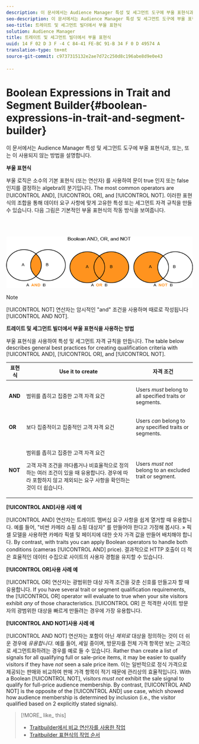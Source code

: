 ```yaml
---
description: 이 문서에서는 Audience Manager 특성 및 세그먼트 도구에 부울 표현식과, 또는, 또는 이 사용되지 않는 방법을 설명합니다.
seo-description: 이 문서에서는 Audience Manager 특성 및 세그먼트 도구에 부울 표현식과, 또는, 또는 이 사용되지 않는 방법을 설명합니다.
seo-title: 트레이트 및 세그먼트 빌더에서 부울 표현식
solution: Audience Manager
title: 트레이트 및 세그먼트 빌더에서 부울 표현식
uuid: 14 F 02 D 3 F -4 C 84-41 FE-BC 91-B 34 F 0 D 49574 A
translation-type: tm+mt
source-git-commit: c9737315132e2ae7d72c250d8c196abe8d9e0e43

---
```



# Boolean Expressions in Trait and Segment Builder{#boolean-expressions-in-trait-and-segment-builder}

이 문서에서는 Audience Manager 특성 및 세그먼트 도구에 부울 표현식과, 또는, 또는 이 사용되지 않는 방법을 설명합니다.

<!-- 

c_tb_boolean.xml

 -->

**부울 표현식**

부울 로직은 소수의 기본 표현식 (또는 연산자) 를 사용하여 문이 true 인지 또는 false 인지를 결정하는 algebra의 분기입니다. The most common operators are [!UICONTROL AND], [!UICONTROL OR], and [!UICONTROL NOT]. 이러한 표현식의 조합을 통해 데이터 요구 사항에 맞게 고유한 특성 또는 세그먼트 자격 규칙을 만들 수 있습니다. 다음 그림은 기본적인 부울 표현식의 작동 방식을 보여줍니다.

<br> 

![](assets/BooleanOverview_small.png)

>[!NOTE]
>
>[!UICONTROL NOT] 연산자는 암시적인 &quot;and&quot; 조건을 사용하며 때로로 작성됩니다 [!UICONTROL AND NOT].

**트레이트 및 세그먼트 빌더에서 부울 표현식을 사용하는 방법**

부울 표현식을 사용하여 특성 및 세그먼트 자격 규칙을 만듭니다. The table below describes general best practices for creating qualification criteria with [!UICONTROL AND], [!UICONTROL OR], and [!UICONTROL NOT].

<table id="table_C762872C98F54C4A86A2F1C840A86657"> 
 <thead> 
  <tr> 
   <th colname="col1" class="entry"> 표현식 </th> 
   <th colname="col2" class="entry"> Use it to create </th> 
   <th colname="col3" class="entry"> 자격 조건 </th> 
  </tr>
 </thead>
 <tbody> 
  <tr> 
   <td colname="col1"> <p><b><span class="wintitle"> AND</span></b> </p> </td> 
   <td colname="col2"> <p>범위를 좁히고 집중한 고객 자격 요건 </p> </td> 
   <td colname="col3"> <p>Users <i>must</i> belong to all specified traits or segments. </p> </td> 
  </tr> 
  <tr> 
   <td colname="col1"> <p><b><span class="wintitle"> OR</span></b> </p> </td> 
   <td colname="col2"> <p>보다 집중적이고 집중적인 고객 자격 요건 </p> </td> 
   <td colname="col3"> <p>Users <i>can</i> belong to any specified traits or segments. </p> </td> 
  </tr> 
  <tr> 
   <td colname="col1"> <p><b><span class="wintitle"> NOT</span></b> </p> </td> 
   <td colname="col2"> <p>범위를 좁히고 집중한 고객 자격 요건 </p> <p>고객 자격 조건을 까다롭거나 비효율적으로 정의하는 여러 조건이 있을 때 유용합니다. 경우에 따라 포함하지 않고 제외되는 요구 사항을 확인하는 것이 더 쉽습니다. </p> </td> 
   <td colname="col3"> <p>Users <i>must not</i> belong to an excluded trait or segment. </p> </td> 
  </tr> 
 </tbody> 
</table>

**[!UICONTROL AND]사용 사례 예**

[!UICONTROL AND] 연산자는 트레이트 멤버십 요구 사항을 쉽게 열거할 때 유용합니다. 예를 들어, &quot;비싼 카메라 쇼핑 쇼핑 대상자&quot; 를 만들어야 한다고 가정해 봅시다. » 픽셀 모델을 사용하면 카메라 픽셀 및 페이지에 대한 숫자 가격 값을 만들어 배치해야 합니다. By contrast, with traits you can apply Boolean operators to handle both conditions (cameras [!UICONTROL AND] price). 결과적으로 HTTP 호출이 더 적은 효율적인 데이터 수집으로 사이트의 사용자 경험을 유지할 수 있습니다.

**[!UICONTROL OR]사용 사례 예**

[!UICONTROL OR] 연산자는 광범위한 대상 자격 조건을 갖춘 신호를 만들고자 할 때 유용합니다. If you have several trait or segment qualification requirements, the [!UICONTROL OR] operator will evaluate to true when your site visitors exhibit *any* of those characteristics. [!UICONTROL OR] 은 적격한 사이트 방문자의 광범위한 대상을 빠르게 만들려는 경우에 가장 유용합니다.

**[!UICONTROL AND NOT]사용 사례 예**

[!UICONTROL AND NOT] 연산자는 포함이 아닌 *제외로* 대상을 정의하는 것이 더 쉬운 경우에 *유용합니다*. 예를 들어, 세일 중이며, 방문자를 전체 가격 항목만 보는 고객으로 세그먼트화하려는 경우를 예로 들 수 있습니다. Rather than create a list of signals for all qualifying full or sale-price items, it may be easier to qualify visitors if they have *not* seen a sale price item. 이는 일반적으로 정식 가격으로 제공되는 판매와 비교하여 판매 가격 항목이 적기 때문에 관리상의 효율적입니다. With a Boolean [!UICONTROL NOT], visitors *must not* exhibit the sale signal to qualify for full-price audience membership. By contrast, [!UICONTROL AND NOT] is the opposite of the [!UICONTROL AND] use case, which showed how audience membership is determined by inclusion (i.e., the visitor qualified based on 2 explicitly stated signals).

>[!MORE_ like_ this]
>
>* [Traitbuilder에서 비교 연산자를 사용한 작업](../features/traits/trait-comparison-operators.md)
>* [Traitbuilder 표현식의 작업 순서](../features/traits/trait-operator-precedence.md)

